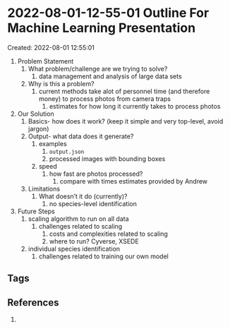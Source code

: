 # 2022-08-01-12-55-01 Outline For Machine Learning Presentation
Created: 2022-08-01 12:55:01

1. Problem Statement
	1. What problem/challenge are we trying to solve?
		1. data management and analysis of large data sets
	2. Why is this a problem?
		1. current methods take alot of personnel time (and therefore money) to process photos from camera traps
			1. estimates for how long it currently takes to process photos
2. Our Solution
	1. Basics- how does it work? (keep it simple and very top-level, avoid jargon)
	2. Output- what data does it generate?
		1. examples
			1. `output.json`
			2. processed images with bounding boxes
		2. speed
			1. how fast are photos processed?
				1. compare with times estimates provided by Andrew
	3. Limitations
		1. What doesn’t it do (currently)?
			1. no species-level identification
3. Future Steps
	1. scaling algorithm to run on all data
		1. challenges related to scaling
			1. costs and complexities related to scaling
			2. where to run? Cyverse, XSEDE
	2. individual species identification
		1. challenges related to training our own model

## Tags

## References
1. 